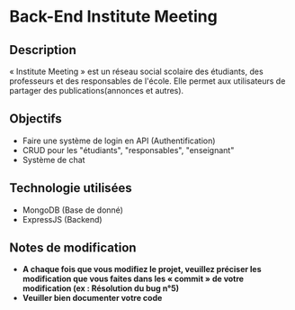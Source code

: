 # Back-End Institute Meeting
## Description

« Institute Meeting » est un réseau social scolaire des étudiants, des professeurs et des responsables de l'école. Elle permet aux utilisateurs de partager des publications(annonces et autres).

## Objectifs

- Faire une système de login en API (Authentification)
- CRUD pour les "étudiants", "responsables", "enseignant"
- Système de chat

## Technologie utilisées

- MongoDB (Base de donné)
- ExpressJS (Backend)

## Notes de modification

- **A chaque fois que vous modifiez le projet, veuillez préciser les modification que vous faites dans les « commit » de votre modification (ex : Résolution du bug n°5)**
- **Veuiller bien documenter votre code**